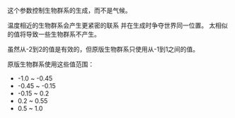 这个参数控制生物群系的生成，而不是气候。

温度相近的生物群系会产生更紧密的联系 并在生成时争夺世界同一位置。 太相似的值将导致一些生物群系不产生。

虽然从-2到2的值是有效的，但原版生物群系只使用从-1到1之间的值。

原版生物群系使用这些值范围：

* -1.0 ~ -0.45
* -0.45 ~ -0.15
* -0.15 ~ 0.2
* 0.2 ~ 0.55
* 0.5 ~ 1.0